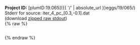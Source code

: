 **Project ID:** [plumID:19.065]({{ '/' | absolute_url }}eggs/19/065/)  
Stderr for source:  iter_4_pc_[0.3,-0.1].dat   
(download [zipped raw stdout](iter_4_pc_[0.3,-0.1].dat.plumed.stdout.txt.zip))  
{% raw %}
<pre>
</pre>
{% endraw %}
